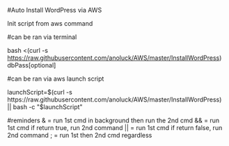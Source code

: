 #Auto Install WordPress via AWS

Init script from aws command



#can be ran via terminal

bash <(curl -s https://raw.githubusercontent.com/anoluck/AWS/master/InstallWordPress) dbPass[optional]

#can be ran via aws launch script

launchScript=$(curl -s https://raw.githubusercontent.com/anoluck/AWS/master/InstallWordPress) || bash -c "$launchScript"

#reminders
& = run 1st cmd in background then run the 2nd cmd
&& = run 1st cmd if return true, run 2nd command
|| = run 1st cmd if return false, run 2nd command
; = run 1st then 2nd cmd regardless
